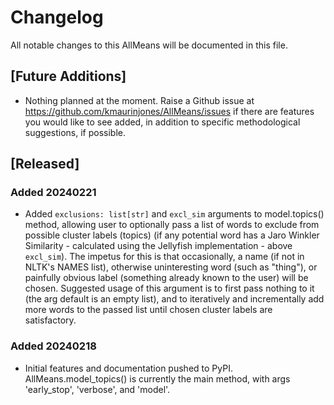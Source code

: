 # Changelog

All notable changes to this AllMeans will be documented in this file.

## [Future Additions]

- Nothing planned at the moment. Raise a Github issue at https://github.com/kmaurinjones/AllMeans/issues if there are features you would like to see added, in addition to specific methodological suggestions, if possible.

## [Released]

### Added 20240221

- Added `exclusions: list[str]` and `excl_sim` arguments to model.topics() method, allowing user to optionally pass a list of words to exclude from possible cluster labels (topics) (if any potential word has a Jaro Winkler Similarity - calculated using the Jellyfish implementation - above `excl_sim`). The impetus for this is that occasionally, a name (if not in NLTK's NAMES list), otherwise uninteresting word (such as "thing"), or painfully obvious label (something already known to the user) will be chosen. Suggested usage of this argument is to first pass nothing to it (the arg default is an empty list), and to iteratively and incrementally add more words to the passed list until chosen cluster labels are satisfactory.

### Added 20240218

- Initial features and documentation pushed to PyPI. AllMeans.model_topics() is currently the main method, with args 'early_stop', 'verbose', and 'model'.
